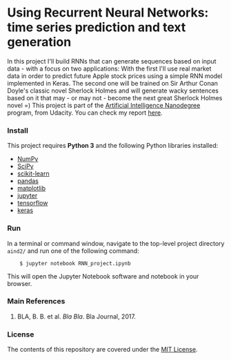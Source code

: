 Using Recurrent Neural Networks: time series prediction and text generation
==================


In this project I'll build RNNs that can generate sequences based on input data - with a focus on two applications: With the first I'll use real market data in order to predict future Apple stock prices using a simple RNN model implemented in Keras. The second one will be trained on Sir Arthur Conan Doyle's classic novel Sherlock Holmes and will generate wacky sentences based on it that may - or may not - become the next great Sherlock Holmes novel =) This project is part of the [Artificial Intelligence Nanodegree](https://www.udacity.com/course/artificial-intelligence-nanodegree--nd889) program, from Udacity. You can check my report <a href="" target="_blank">here</a>.


### Install
This project requires **Python 3** and the following Python libraries installed:

- [NumPy](http://www.numpy.org/)
- [SciPy](https://www.scipy.org/)
- [scikit-learn](http://scikit-learn.org/0.17/install.html)
- [pandas](http://pandas.pydata.org/)
- [matplotlib](http://matplotlib.org/)
- [jupyter](http://ipython.org/notebook.html)
- [tensorflow](https://www.tensorflow.org)
- [keras](https://keras.io)


### Run
In a terminal or command window, navigate to the top-level project directory `aind2/` and run one of the following command:

```shell
    $ jupyter notebook RNN_project.ipynb
```

This will open the Jupyter Notebook software and notebook in your browser.


### Main References
1. BLA, B. B. et al. *Bla Bla*. Bla Journal, 2017.


### License
The contents of this repository are covered under the [MIT License](LICENSE).
